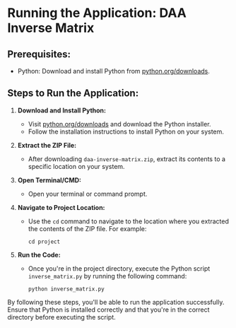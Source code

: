 # Running the Application: DAA Inverse Matrix

## Prerequisites:

- Python: Download and install Python from [python.org/downloads](https://www.python.org/downloads/).

## Steps to Run the Application:

1. **Download and Install Python:**

   - Visit [python.org/downloads](https://www.python.org/downloads/) and download the Python installer.
   - Follow the installation instructions to install Python on your system.

2. **Extract the ZIP File:**

   - After downloading `daa-inverse-matrix.zip`, extract its contents to a specific location on your system.

3. **Open Terminal/CMD:**

   - Open your terminal or command prompt.

4. **Navigate to Project Location:**

   - Use the `cd` command to navigate to the location where you extracted the contents of the ZIP file. For example:
     ```
     cd project
     ```

5. **Run the Code:**
   - Once you're in the project directory, execute the Python script `inverse_matrix.py` by running the following command:
     ```
     python inverse_matrix.py
     ```

By following these steps, you'll be able to run the application successfully. Ensure that Python is installed correctly and that you're in the correct directory before executing the script.
